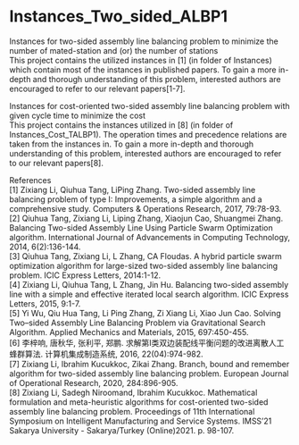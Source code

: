 # Instances_Two_sided_ALBP1
Instances for two-sided assembly line balancing problem to minimize the number of mated-station and (or) the number of stations  
This project contains the utilized instances in [1] (in folder of Instances) which contain most of the instances in published papers. To gain a more in-depth and thorough understanding of this problem, interested authors are encouraged to refer to our relevant papers[1-7].  

Instances for cost-oriented two-sided assembly line balancing problem with given cycle time to minimize the cost  
This project contains the instances utilized in [8] (in folder of Instances_Cost_TALBP1). The operation times and precedence relations are taken from the instances in. To gain a more in-depth and thorough understanding of this problem, interested authors are encouraged to refer to our relevant papers[8].   
  
References  
[1] Zixiang Li, Qiuhua Tang, LiPing Zhang. Two-sided assembly line balancing problem of type I: Improvements, a simple algorithm and a comprehensive study. Computers & Operations Research, 2017, 79:78-93.  
[2] Qiuhua Tang, Zixiang Li, Liping Zhang, Xiaojun Cao, Shuangmei Zhang. Balancing Two-sided Assembly Line Using Particle Swarm Optimization algorithm. International Journal of Advancements in Computing Technology, 2014, 6(2):136-144.  
[3] Qiuhua Tang, Zixiang Li, L Zhang, CA Floudas. A hybrid particle swarm optimization algorithm for large-sized two-sided assembly line balancing problem. ICIC Express Letters, 2014:1-12.  
[4] Zixiang Li, Qiuhua Tang, L Zhang, Jin Hu. Balancing two-sided assembly line with a simple and effective iterated local search algorithm. ICIC Express Letters, 2015, 9:1-7.  
[5] Yi Wu, Qiu Hua Tang, Li Ping Zhang, Zi Xiang Li, Xiao Jun Cao. Solving Two–sided Assembly Line Balancing Problem via Gravitational Search Algorithm. Applied Mechanics and Materials, 2015, 697:450-455.  
[6] 李梓响, 唐秋华, 张利平, 郑鹏. 求解第Ⅰ类双边装配线平衡问题的改进离散人工蜂群算法. 计算机集成制造系统, 2016, 22(04):974-982.  
[7] Zixiang Li, Ibrahim Kucukkoc, Zikai Zhang. Branch, bound and remember algorithm for two-sided assembly line balancing problem. European Journal of Operational Research, 2020, 284:896-905.  
[8] Zixiang Li, Sadegh Niroomand, Ibrahim Kucukkoc. Mathematical formulation and meta-heuristic algorithms for cost-oriented two-sided assembly line balancing problem.  Proceedings of 11th International Symposium on Intelligent Manufacturing and Service Systems. IMSS’21 Sakarya University - Sakarya/Turkey (Online)2021. p. 98-107.  

 


